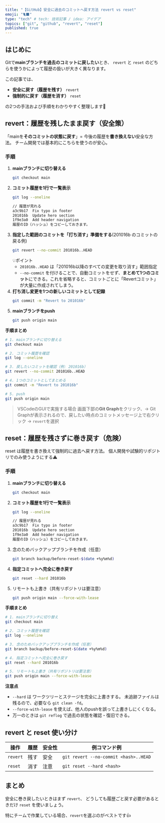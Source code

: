 ```yaml
---
title: "【GitHub】安全に過去のコミットへ戻す方法 revert vs reset"
emoji: "🐈‍⬛"
type: "tech" # tech: 技術記事 / idea: アイデア
topics: ["git", "github", "revert", "reset"]
published: true
---
```


## はじめに
Gitで**mainブランチを過去のコミットに戻したい**とき、
`revert` と `reset` のどちらを使うかによって履歴の扱いが大きく異なります。  

この記事では、  
- **安全に戻す（履歴を残す）** `revert`  
- **強制的に戻す（履歴を消す）** `reset`  

の2つの手法および手順をわかりやすく整理します🧭

## revert：履歴を残したまま戻す（安全策）
「mainを**そのコミットの状態に戻す**」= 今後の履歴を**書き換えない**安全な方法。
チーム開発では基本的にこちらを使うのが安心。

### 手順

1. **mainブランチに切り替える**
    ```bash
    git checkout main
    ```
2. **コミット履歴を1行で一覧表示**
    ```bash
    git log --oneline
    ```
    ```bash
    // 履歴が見れる
    a3c9b17  Fix typo in footer
    201016b  Update hero section
    1f9e3a0  Add header navigation
    履歴のID（ハッシュ）をコピーしておきます。
    ```
3. **指定した範囲のコミットを「打ち消す」準備をする**(201016b のコミットの戻る例)
    ```bash
    git revert --no-commit 201016b..HEAD
    ```
    💡ポイント  
    - `201016b..HEAD` は「201016b以降のすべての変更を取り消す」範囲指定 
    - `--no-commit` を付けることで、自動コミットをせず、**まとめて1つのコミット**にできる。これを省略すると、コミットごとに「Revertコミット」が大量に作成されてしまう。
4. **打ち消し変更を1つの新しいコミットとして記録**
    ```bash
    git commit -m "Revert to 201016b"
    ```
5. **mainブランチをpush**
    ```bash
    git push origin main
    ```
**手順まとめ**
```bash
# 1. mainブランチに切り替える
git checkout main

# 2. コミット履歴を確認
git log --oneline

# 3. 戻したいコミットを確認（例: 201016b）
git revert --no-commit 201016b..HEAD

# 4. 1つのコミットとしてまとめる
git commit -m "Revert to 201016b"

# 5. push
git push origin main
```
> VSCodeのGUIで実施する場合
> 画面下部の**Git Graph**をクリック、→ Git Graphが表示されるので、戻したい時点のコミットメッセージ上で右クリック → `revert`を選択


## reset：履歴を残さずに巻き戻す（危険）
reset は履歴を書き換えて強制的に過去へ戻す方法。
個人開発や試験的リポジトリでのみ使うようにする⚠️

### 手順
1. **mainブランチに切り替える**
    ```bash
    git checkout main
    ```
2. **コミット履歴を1行で一覧表示**
    ```bash
    git log --oneline
    ```
    ```bash
    // 履歴が見れる
    a3c9b17  Fix typo in footer
    201016b  Update hero section
    1f9e3a0  Add header navigation
    履歴のID（ハッシュ）をコピーしておきます。
    ```
3. 念のためバックアップブランチを作成（任意）
    ```bash
    git branch backup/before-reset-$(date +%y%m%d)
    ```
4. **指定コミットへ完全に巻き戻す**
    ```bash
    git reset --hard 201016b
    ```
5. リモートも上書き（共有リポジトリは要注意）
    ```bash
    git push origin main --force-with-lease
    ```

**手順まとめ**
```bash
# 1. mainブランチに切り替え
git checkout main

# 2. コミット履歴を確認
git log --oneline

# 3. 念のためバックアップブランチを作成（任意）
git branch backup/before-reset-$(date +%y%m%d)

# 4. 指定コミットへ完全に巻き戻す
git reset --hard 201016b

# 5. リモートも上書き（共有リポジトリは要注意）
git push origin main --force-with-lease
```
**注意点**
- `--hard` は ワークツリーとステージを完全に上書きする。
未追跡ファイルは残るので、必要なら `git clean -fd`。
- `--force-with-lease` を使えば、他人のpushを誤って上書きしにくくなる。
- 万一のときは `git reflog` で過去の状態を確認・復旧できる。

## revert と reset 使い分け
| 操作 | 履歴 | 安全性 | 例コマンド例 |
|-----------|------|---------------|----------------|
| `revert` | 残す | 安全 | `git revert --no-commit <hash>..HEAD` |
| `reset` | 消す | 注意 | `git reset --hard <hash>` |

## まとめ
安全に巻き戻したいときはまず `revert`、
どうしても履歴ごと戻す必要があるときだけ `reset` を使いましょう。

特にチームで作業している場合、`revert`を選ぶのがベストです👍
